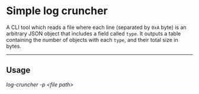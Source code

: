 # Simple log cruncher

A CLI tool which reads a file where each line (separated by `0xA` byte) is an arbitrary JSON object that includes
a field called `type`. It outputs a table containing the number of objects with each `type`, and their total size in
bytes.

----

## Usage

_log-cruncher -p &lt;file path&gt;_